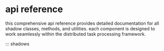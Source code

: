# api reference

this comprehensive api reference provides detailed documentation for all shadow classes, methods, and utilities. each component is designed to work seamlessly within the distributed task processing framework.

::: shadows
